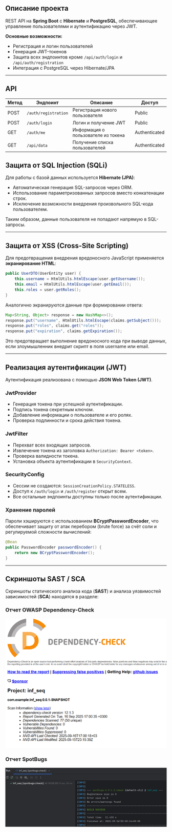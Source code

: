 ## Описание проекта

REST API на **Spring Boot** с **Hibernate** и **PostgreSQL**, обеспечивающее управление пользователями и аутентификацию через JWT.  

**Основные возможности:**
- Регистрация и логин пользователей
- Генерация JWT-токенов
- Защита всех эндпоинтов кроме `/api/auth/login` и `/api/auth/registration`
- Интеграция с PostgreSQL через Hibernate/JPA

---

## API

| Метод | Эндпоинт             | Описание                            | Доступ           |
|-------|----------------------|-------------------------------------|----------------|
| POST  | `/auth/registration` | Регистрация нового пользователя     | Public         |
| POST  | `/auth/login`        | Логин и получение JWT               | Public         |
| GET   | `/auth/me`           | Информация о пользователе из токена | Authenticated  |
| GET   | `/api/data`          | Получение списка пользователей      | Authenticated  |

##  Защита от SQL Injection (SQLi)

Для работы с базой данных используется **Hibernate (JPA)**:

- Автоматическая генерация SQL-запросов через ORM.
- Использование параметризованных запросов вместо конкатенации строк.
- Исключение возможности внедрения произвольного SQL-кода пользователем.

Таким образом, данные пользователя не попадают напрямую в SQL-запросы.

---

## Защита от XSS (Cross-Site Scripting)

Для предотвращения внедрения вредоносного JavaScript применяется **экранирование HTML**:

```java
public UserDTO(UserEntity user) {
    this.username = HtmlUtils.htmlEscape(user.getUsername());
    this.email = HtmlUtils.htmlEscape(user.getEmail());
    this.roles = user.getRoles();
}
```
Аналогично экранируются данные при формировании ответа:

```java
Map<String, Object> response = new HashMap<>();
response.put("username", HtmlUtils.htmlEscape(claims.getSubject()));
response.put("roles", claims.get("roles"));
response.put("expiration", claims.getExpiration());
```
Это предотвращает выполнение вредоносного кода при выводе данных, если злоумышленник внедрит скрипт в поля username или email.

---

##  Реализация аутентификации (JWT)

Аутентификация реализована с помощью **JSON Web Token (JWT)**.

###  JwtProvider
- Генерация токена при успешной аутентификации.
- Подпись токена секретным ключом.
- Добавление информации о пользователе и его ролях.
- Проверка подлинности и срока действия токена.

###  JwtFilter
- Перехват всех входящих запросов.
- Извлечение токена из заголовка `Authorization: Bearer <token>`.
- Проверка валидности токена.
- Установка объекта аутентификации в `SecurityContext`.

###  SecurityConfig
- Сессии не создаются: `SessionCreationPolicy.STATELESS`.
- Доступ к `/auth/login` и `/auth/register` открыт всем.
- Все остальные эндпоинты доступны только после аутентификации.  

### Хранение паролей

Пароли хэшируются с использованием **BCryptPasswordEncoder**, что обеспечивает защиту от атак перебором (brute force) за счёт соли и регулируемой сложности вычислений:

```java
@Bean
public PasswordEncoder passwordEncoder() {
    return new BCryptPasswordEncoder();
}
```
---

##  Скриншоты SAST / SCA

Скриншоты статического анализа кода (**SAST**) и анализа уязвимостей зависимостей (**SCA**) находятся в разделе:  

### Отчет OWASP Dependency-Check

![SAST Report](./screenshots/img.png)
### Отчет SpotBugs
![img_1.png](screenshots/img_1.png)
 
